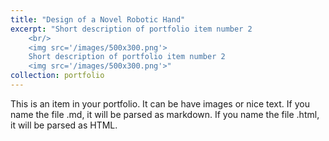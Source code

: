 ```yaml
---
title: "Design of a Novel Robotic Hand"
excerpt: "Short description of portfolio item number 2 
    <br/>
    <img src='/images/500x300.png'> 
    Short description of portfolio item number 2 
    <img src='/images/500x300.png'>"
collection: portfolio
---
```


This is an item in your portfolio. It can be have images or nice text. If you name the file .md, it will be parsed as markdown. If you name the file .html, it will be parsed as HTML. 
